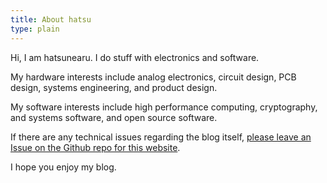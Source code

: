```yaml
---
title: About hatsu
type: plain
---
```


Hi, I am hatsunearu. I do stuff with electronics and software.

My hardware interests include analog electronics, circuit design, PCB design, systems engineering, and product design.

My software interests include high performance computing, cryptography, and systems software, and open source software.

If there are any technical issues regarding the blog itself, [please leave an Issue on the Github repo for this website](https://github.com/hatsunearu/hatsunearu.github.io).

I hope you enjoy my blog.
